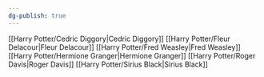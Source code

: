 ```yaml
---
dg-publish: true
---
```

[[Harry Potter/Cedric Diggory\|Cedric Diggory]]
[[Harry Potter/Fleur Delacour\|Fleur Delacour]]
[[Harry Potter/Fred Weasley\|Fred Weasley]]
[[Harry Potter/Hermione Granger\|Hermione Granger]]
[[Harry Potter/Roger Davis\|Roger Davis]]
[[Harry Potter/Sirius Black\|Sirius Black]]
